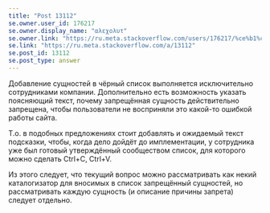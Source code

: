 ```yaml
---
title: "Post 13112"
se.owner.user_id: 176217
se.owner.display_name: "αλεχολυτ"
se.owner.link: "https://ru.meta.stackoverflow.com/users/176217/%ce%b1%ce%bb%ce%b5%cf%87%ce%bf%ce%bb%cf%85%cf%84"
se.link: "https://ru.meta.stackoverflow.com/a/13112"
se.post_id: 13112
se.post_type: answer
---
```

<p>Добавление сущностей в чёрный список выполняется исключительно сотрудниками компании. Дополнительно есть возможность указать поясняющий текст, почему запрещённая сущность действительно запрещена, чтобы пользователи не восприняли это какой-то ошибкой работы сайта.</p>
<p>Т.о. в подобных предложениях стоит добавлять и ожидаемый текст подсказки, чтобы, когда дело дойдёт до имплементации, у сотрудника уже был готовый утверждённый сообществом список, для которого можно сделать Ctrl+C, Ctrl+V.</p>
<p>Из этого следует, что текущий вопрос можно рассматривать как некий каталогизатор для вносимых в список запрещённый сущностей, но рассматривать каждую сущность (и описание причины запрета) следует отдельно.</p>
